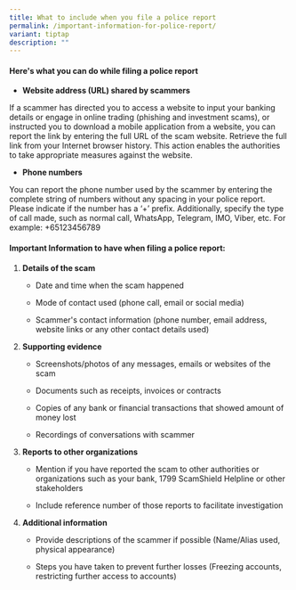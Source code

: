 ```yaml
---
title: What to include when you file a police report
permalink: /important-information-for-police-report/
variant: tiptap
description: ""
---
```

<h4>Here's what you can do while filing a police report</h4>
<ul data-tight="true" class="tight">
<li>
<p><strong>Website address (URL) shared by scammers</strong>
</p>
</li>
</ul>
<p>If a scammer has directed you to access a website to input your banking
details or engage in online trading (phishing and investment scams), or
instructed you to download a mobile application from a website, you can
report the link by entering the full URL of the scam website. Retrieve
the full link from your Internet browser history. This action enables the
authorities to take appropriate measures against the website.</p>
<ul data-tight="true" class="tight">
<li>
<p><strong>Phone numbers</strong>
</p>
</li>
</ul>
<p>You can report the phone number used by the scammer by entering the complete
string of numbers without any spacing in your police report. Please indicate
if the number has a ‘+’ prefix. Additionally, specify the type of call
made, such as normal call, WhatsApp, Telegram, IMO, Viber, etc. For example:
+65123456789</p>
<h4>Important Information to have when filing a police report:</h4>
<ol data-tight="true" class="tight">
<li>
<p><strong>Details of the scam</strong>
</p>
<ul data-tight="true" class="tight">
<li>
<p>Date and time when the scam happened</p>
</li>
<li>
<p>Mode of contact used (phone call, email or social media)</p>
</li>
<li>
<p>Scammer's contact information (phone number, email address, website links
or any other contact details used)</p>
</li>
</ul>
</li>
</ol>
<ol start="2" data-tight="true" class="tight">
<li>
<p><strong>Supporting evidence</strong>
</p>
<ul data-tight="true" class="tight">
<li>
<p>Screenshots/photos of any messages, emails or websites of the scam</p>
</li>
<li>
<p>Documents such as receipts, invoices or contracts</p>
</li>
<li>
<p>Copies of any bank or financial transactions that showed amount of money
lost</p>
</li>
<li>
<p>Recordings of conversations with scammer</p>
</li>
</ul>
</li>
</ol>
<ol start="3" data-tight="true" class="tight">
<li>
<p><strong>Reports to other organizations</strong>
</p>
<ul data-tight="true" class="tight">
<li>
<p>Mention if you have reported the scam to other authorities or organizations
such as your bank, 1799 ScamShield Helpline or other stakeholders</p>
</li>
<li>
<p>Include reference number of those reports to facilitate investigation</p>
</li>
</ul>
</li>
<li>
<p><strong>Additional information</strong>
</p>
<ul data-tight="true" class="tight">
<li>
<p>Provide descriptions of the scammer if possible (Name/Alias used, physical
appearance)</p>
</li>
<li>
<p>Steps you have taken to prevent further losses (Freezing accounts, restricting
further access to accounts)</p>
</li>
</ul>
</li>
</ol>
<p></p>
<p>
<br>
</p>